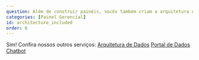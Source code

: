 ```yaml
---
question: Além de construir painéis, vocês também criam a arquitetura necessária?
categories: [Painel Gerencial]
id: architecture_included
order: 6
---
```


Sim! Confira nossos outros serviços:
[Arquitetura de Dados](#arquitetura-de-dados)
[Portal de Dados](#portal-de-dados)
[Chatbot](#chatbot)
